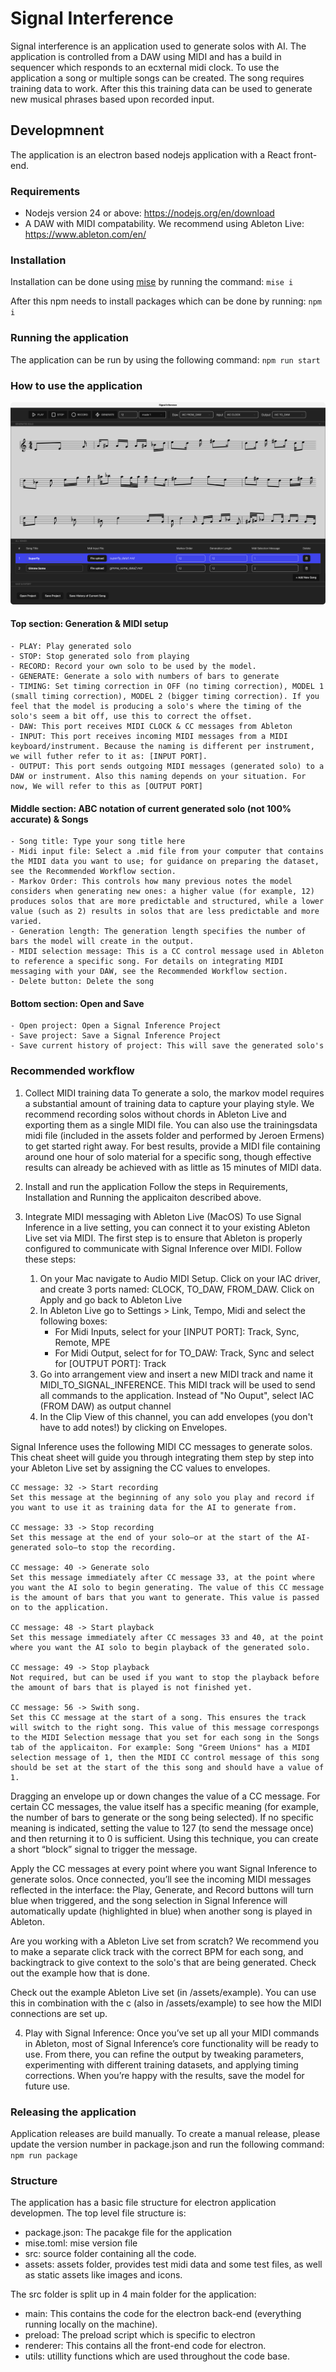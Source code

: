 
# Signal Interference

Signal interference is an application used to generate solos with AI. The application is controlled from a DAW using MIDI and has a build in sequencer which responds to an ecxternal midi clock. To use the application a song or multiple songs can be created. The song requires training data to work. After this this training data can be used to generate new musical phrases based upon recorded input.

## Developmnent

The application is an electron based nodejs application with a React front-end.

### Requirements
 - Nodejs version 24 or above: https://nodejs.org/en/download
 - A DAW with MIDI compatability. We recommend using Ableton Live: https://www.ableton.com/en/

### Installation
Installation can be done using [mise](https://mise.jdx.dev/) by running the command: ``mise i``

After this npm needs to install packages which can be done by running: ``npm i``

### Running the application
The application can be run by using the following command: ``npm run start``

### How to use the application 
![alt text](./assets/images/screenshot_signal_inference.png "Logo Title Text 1")

#### Top section: Generation & MIDI setup 
    - PLAY: Play generated solo
    - STOP: Stop generated solo from playing 
    - RECORD: Record your own solo to be used by the model. 
    - GENERATE: Generate a solo with numbers of bars to generate
    - TIMING: Set timing correction in OFF (no timing correction), MODEL 1 (small timing correction), MODEL 2 (bigger timing correction). If you feel that the model is producing a solo's where the timing of the solo's seem a bit off, use this to correct the offset. 
    - DAW: This port receives MIDI CLOCK & CC messages from Ableton
    - INPUT: This port receives incoming MIDI messages from a MIDI keyboard/instrument. Because the naming is different per instrument, we will futher refer to it as: [INPUT PORT].
    - OUTPUT: This port sends outgoing MIDI messages (generated solo) to a DAW or instrument. Also this naming depends on your situation. For now, We will refer to this as [OUTPUT PORT]

#### Middle section: ABC notation of current generated solo (not 100% accurate) & Songs
    - Song title: Type your song title here
    - Midi input file: Select a .mid file from your computer that contains the MIDI data you want to use; for guidance on preparing the dataset, see the Recommended Workflow section. 
    - Markov Order: This controls how many previous notes the model considers when generating new ones: a higher value (for example, 12) produces solos that are more predictable and structured, while a lower value (such as 2) results in solos that are less predictable and more varied.
    - Generation length: The generation length specifies the number of bars the model will create in the output.
    - MIDI selection message: This is a CC control message used in Ableton to reference a specific song. For details on integrating MIDI messaging with your DAW, see the Recommended Workflow section.
    - Delete button: Delete the song 

#### Bottom section: Open and Save
    - Open project: Open a Signal Inference Project
    - Save project: Save a Signal Inference Project
    - Save current history of project: This will save the generated solo's 

### Recommended workflow
1. Collect MIDI training data
To generate a solo, the markov model requires a substantial amount of training data to capture your playing style. We recommend recording solos without chords in Ableton Live and exporting them as a single MIDI file. You can also use the trainingsdata midi file (included in the assets folder and performed by Jeroen Ermens) to get started right away. For best results, provide a MIDI file containing around one hour of solo material for a specific song, though effective results can already be achieved with as little as 15 minutes of MIDI data.

2. Install and run the application
Follow the steps in Requirements, Installation and Running the applicaiton described above.

3. Integrate MIDI messaging with Ableton Live (MacOS)
To use Signal Inference in a live setting, you can connect it to your existing Ableton Live set via MIDI. The first step is to ensure that Ableton is properly configured to communicate with Signal Inference over MIDI. Follow these steps:

    1. On your Mac navigate to Audio MIDI Setup. Click on your IAC driver, and create 3 ports named: CLOCK, TO_DAW, FROM_DAW. Click on Apply and go back to Ableton Live
    2. In Ableton Live go to Settings > Link, Tempo, Midi and select the following boxes:
        - For Midi Inputs, select for your [INPUT PORT]: Track, Sync, Remote, MPE
        - For Midi Output, select for for TO_DAW: Track, Sync and select for [OUTPUT PORT]: Track
    3. Go into arrangement view and insert a new MIDI track and name it MIDI_TO_SIGNAL_INFERENCE. This MIDI track will be used to send all commands to the application. Instead of "No Ouput", select IAC (FROM DAW) as output channel
    7. In the Clip View of this channel, you can add envelopes (you don't have to add notes!) by clicking on Envelopes. 
    
Signal Inference uses the following MIDI CC messages to generate solos. This cheat sheet will guide you through integrating them step by step into your Ableton Live set by assigning the CC values to envelopes.

    CC message: 32 -> Start recording
    Set this message at the beginning of any solo you play and record if you want to use it as training data for the AI to generate from. 

    CC message: 33 -> Stop recording
    Set this message at the end of your solo—or at the start of the AI-generated solo—to stop the recording.

    CC message: 40 -> Generate solo
    Set this message immediately after CC message 33, at the point where you want the AI solo to begin generating. The value of this CC message is the amount of bars that you want to generate. This value is passed on to the application. 

    CC message: 48 -> Start playback
    Set this message immediately after CC messages 33 and 40, at the point where you want the AI solo to begin playback of the generated solo.

    CC message: 49 -> Stop playback
    Not required, but can be used if you want to stop the playback before the amount of bars that is played is not finished yet.

    CC message: 56 -> Swith song. 
    Set this CC message at the start of a song. This ensures the track will switch to the right song. This value of this message correspongs to the MIDI Selection message that you set for each song in the Songs tab of the applicaiton. For example: Song "Greem Unions" has a MIDI selection message of 1, then the MIDI CC control message of this song should be set at the start of the this song and should have a value of 1. 

Dragging an envelope up or down changes the value of a CC message. For certain CC messages, the value itself has a specific meaning (for example, the number of bars to generate or the song being selected). If no specific meaning is indicated, setting the value to 127 (to send the message once) and then returning it to 0 is sufficient. Using this technique, you can create a short “block” signal to trigger the message. 

Apply the CC messages at every point where you want Signal Inference to generate solos. Once connected, you’ll see the incoming MIDI messages reflected in the interface: the Play, Generate, and Record buttons will turn blue when triggered, and the song selection in Signal Inference will automatically update (highlighted in blue) when another song is played in Ableton.

Are you working with a Ableton Live set from scratch? We recommend you to make a separate click track with the correct BPM for each song, and backingtrack to give context to the solo's that are being generated. Check out the example how that is done. 

Check out the example Ableton Live set (in /assets/example). You can use this in combination with the c (also in /assets/example) to see how the MIDI connections are set up.

4. Play with Signal Inference: 
Once you’ve set up all your MIDI commands in Ableton, most of Signal Inference’s core functionality will be ready to use. From there, you can refine the output by tweaking parameters, experimenting with different training datasets, and applying timing corrections. When you’re happy with the results, save the model for future use.

### Releasing the application
Application releases are build manually. To create a manual release, please update the version number in package.json and run the following command: ``npm run package``

### Structure
The application has a basic file structure for electron application developmen. The top level file structure is:
 - package.json: The pacakge file for the application
 - mise.toml: mise version file
 - src: source folder containing all the code.
 - assets: assets folder, provides test midi data and some test files, as well as static assets like images and icons.

The src folder is split up in 4 main folder for the application:
 - main: This contains the code for the electron back-end (everything running locally on the machine).
 - preload: The preload script which is specific to electron
 - renderer: This contains all the front-end code for electron.
 - utils: utillity functions which are used throughout the code base.


